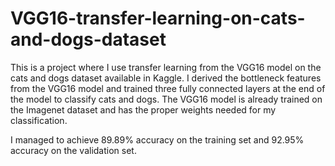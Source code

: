 # VGG16-transfer-learning-on-cats-and-dogs-dataset
This is a project where I use transfer learning from the VGG16 model on the cats and dogs dataset available in Kaggle. I derived the bottleneck features from the VGG16 model and trained three fully connected layers at the end of the model to classify cats and dogs. The VGG16 model is already trained on the Imagenet dataset and has the proper weights needed for my classification. 
<p>I managed to achieve 89.89% accuracy on the training set and 92.95% accuracy on the validation set.</p>
